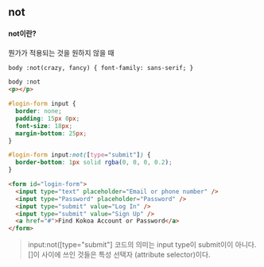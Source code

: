 ## not

#### not이란?

뭔가가 적용되는 것을 원하지 않을 때

```html
body :not(crazy, fancy) { font-family: sans-serif; }
```

```html
body :not
<p></p>
```

```css
#login-form input {
  border: none;
  padding: 15px 0px;
  font-size: 18px;
  margin-bottom: 25px;
}

#login-form input:not([type="submit"]) {
  border-bottom: 1px solid rgba(0, 0, 0, 0.2);
}
```

```html
<form id="login-form">
  <input type="text" placeholder="Email or phone number" />
  <input type="Password" placeholder="Password" />
  <input type="submit" value="Log In" />
  <input type="submit" value="Sign Up" />
  <a href="#">Find Kokoa Account or Password</a>
</form>
```

> input:not([type="submit"] 코드의 의미는 input type이 submit이이 아니다. <br> []이 사이에 쓰인 것들은 특성 선택자 (attribute selector)이다.
